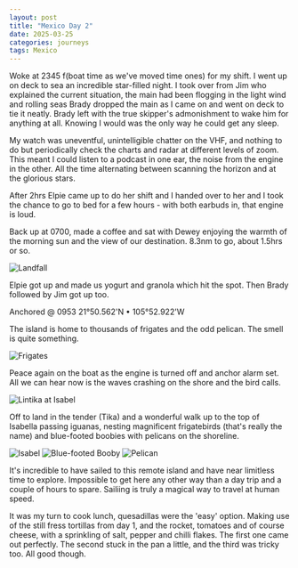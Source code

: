 ```yaml
---
layout: post
title: "Mexico Day 2"
date: 2025-03-25
categories: journeys
tags: Mexico
---
```



Woke at 2345 f(boat time as we've moved time ones) for my shift. I went up on deck to sea an incredible star-filled night. I took over from Jim who explained the current situation, the main had been flogging in the light wind and rolling seas Brady dropped the main as I came on and went on deck to tie it neatly. Brady left with the true skipper's admonishment to wake him for anything at all. Knowing I would was the only way he could get any sleep. 

My watch was uneventful, unintelligible chatter on the VHF, and nothing to do but periodically check the charts and radar at different levels of zoom. This meant I could listen to a podcast in one ear, the noise from the engine in the other. All the time alternating between scanning the horizon and  at the glorious stars. 

After 2hrs Elpie came up to do her shift and I handed over to her and I took the chance to go to bed for a few hours - with both earbuds in, that engine is loud. 

Back up at 0700, made a coffee and sat with Dewey enjoying the warmth of the morning sun and the view of our destination. 8.3nm to go, about 1.5hrs or so. 

![Landfall]({{site-url}}/images/landfall.jpg)

Elpie got up and made us yogurt and granola which hit the spot. Then Brady followed by Jim got up too.

Anchored @ 0953 21°50.562'N • 105°52.922'W

The island is home to thousands of frigates and the odd pelican. The smell is quite something. 

![Frigates]({{site-url}}/images/frigates.jpg)

Peace again on the boat as the engine is turned off and anchor alarm set. All we can hear now is the waves crashing on the shore and the bird calls. 


![Lintika at Isabel]({{site-url}}/images/lintika-isabel.jpg)

Off to land in the tender (Tika) and a wonderful walk up to the top of Isabella passing iguanas,  nesting magnificent frigatebirds (that's really the name) and blue-footed boobies with pelicans on the shoreline.

![Isabel]({{site-url}}/images/isabel.jpg)
![Blue-footed Booby]({{site-url}}/images/blue-footed-booby.jpg)
![Pelican]({{site-url}}/images/pelican.jpg)

It's incredible to have sailed to this remote island and have near limitless time to explore. Impossible to get here any other way than a day trip and a couple of hours to spare. Sailiing is truly a magical way to travel at human speed.

It was my turn to cook lunch, quesadillas were the 'easy' option. Making use of the still fress tortillas from day 1, and the rocket, tomatoes and of course cheese, with a sprinkling of salt, pepper and chilli flakes. The first one came out perfectly. The second stuck in the pan a little, and the third was tricky too. All good though.  